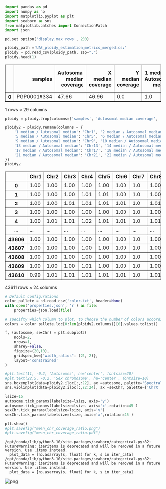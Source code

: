 ```python
import pandas as pd
import numpy as np
import matplotlib.pyplot as plt
import seaborn as sns
from matplotlib.patches import ConnectionPatch
import json

pd.set_option('display.max_rows', 200)
```


```python
ploidy_path ='UAE_ploidy_estimation_metrics_merged.csv'
ploidy = pd.read_csv(ploidy_path, sep=",")
ploidy.head(1)
```




<div>
<style scoped>
    .dataframe tbody tr th:only-of-type {
        vertical-align: middle;
    }

    .dataframe tbody tr th {
        vertical-align: top;
    }

    .dataframe thead th {
        text-align: right;
    }
</style>
<table border="1" class="dataframe">
  <thead>
    <tr style="text-align: right;">
      <th></th>
      <th>samples</th>
      <th>Autosomal median coverage</th>
      <th>X median coverage</th>
      <th>Y median coverage</th>
      <th>1 median / Autosomal median</th>
      <th>2 median / Autosomal median</th>
      <th>3 median / Autosomal median</th>
      <th>4 median / Autosomal median</th>
      <th>5 median / Autosomal median</th>
      <th>6 median / Autosomal median</th>
      <th>...</th>
      <th>16 median / Autosomal median</th>
      <th>17 median / Autosomal median</th>
      <th>18 median / Autosomal median</th>
      <th>19 median / Autosomal median</th>
      <th>20 median / Autosomal median</th>
      <th>21 median / Autosomal median</th>
      <th>22 median / Autosomal median</th>
      <th>X median / Autosomal median</th>
      <th>Y median / Autosomal median</th>
      <th>Ploidy estimation</th>
    </tr>
  </thead>
  <tbody>
    <tr>
      <th>0</th>
      <td>PGP00019334</td>
      <td>47.66</td>
      <td>46.96</td>
      <td>0.0</td>
      <td>1.0</td>
      <td>1.0</td>
      <td>1.0</td>
      <td>1.0</td>
      <td>1.0</td>
      <td>1.0</td>
      <td>...</td>
      <td>0.99</td>
      <td>0.98</td>
      <td>1.01</td>
      <td>0.97</td>
      <td>1.0</td>
      <td>1.0</td>
      <td>0.99</td>
      <td>0.99</td>
      <td>0.0</td>
      <td>XX</td>
    </tr>
  </tbody>
</table>
<p>1 rows × 29 columns</p>
</div>




```python
ploidy = ploidy.drop(columns=['samples', 'Autosomal median coverage', 'X median coverage', 'Y median coverage', 'Ploidy estimation'])

ploidy2 = ploidy.rename(columns = {
    '1 median / Autosomal median': 'Chr1', '2 median / Autosomal median': 'Chr2',     '3 median / Autosomal median': 'Chr3', '4 median / Autosomal median': 'Chr4', 
    '5 median / Autosomal median': 'Chr5', '6 median / Autosomal median': 'Chr6',     '7 median / Autosomal median': 'Chr7', '8 median / Autosomal median': 'Chr8', 
    '9 median / Autosomal median': 'Chr9', '10 median / Autosomal median': 'Chr10',   '11 median / Autosomal median': 'Chr11', '12 median / Autosomal median': 'Chr12', 
    '13 median / Autosomal median': 'Chr13', '14 median / Autosomal median': 'Chr14', '15 median / Autosomal median': 'Chr15', '16 median / Autosomal median': 'Chr16', 
    '17 median / Autosomal median': 'Chr17', '18 median / Autosomal median': 'Chr18', '19 median / Autosomal median': 'Chr19', '20 median / Autosomal median': 'Chr20', 
    '21 median / Autosomal median': 'Chr21', '22 median / Autosomal median': 'Chr22', 'X median / Autosomal median': 'ChrX', 'Y median / Autosomal median': 'ChrY', 
})
ploidy2
```




<div>
<style scoped>
    .dataframe tbody tr th:only-of-type {
        vertical-align: middle;
    }

    .dataframe tbody tr th {
        vertical-align: top;
    }

    .dataframe thead th {
        text-align: right;
    }
</style>
<table border="1" class="dataframe">
  <thead>
    <tr style="text-align: right;">
      <th></th>
      <th>Chr1</th>
      <th>Chr2</th>
      <th>Chr3</th>
      <th>Chr4</th>
      <th>Chr5</th>
      <th>Chr6</th>
      <th>Chr7</th>
      <th>Chr8</th>
      <th>Chr9</th>
      <th>Chr10</th>
      <th>...</th>
      <th>Chr15</th>
      <th>Chr16</th>
      <th>Chr17</th>
      <th>Chr18</th>
      <th>Chr19</th>
      <th>Chr20</th>
      <th>Chr21</th>
      <th>Chr22</th>
      <th>ChrX</th>
      <th>ChrY</th>
    </tr>
  </thead>
  <tbody>
    <tr>
      <th>0</th>
      <td>1.00</td>
      <td>1.00</td>
      <td>1.00</td>
      <td>1.00</td>
      <td>1.00</td>
      <td>1.00</td>
      <td>1.0</td>
      <td>1.00</td>
      <td>1.0</td>
      <td>1.0</td>
      <td>...</td>
      <td>1.00</td>
      <td>0.99</td>
      <td>0.98</td>
      <td>1.01</td>
      <td>0.97</td>
      <td>1.00</td>
      <td>1.00</td>
      <td>0.99</td>
      <td>0.99</td>
      <td>0.00</td>
    </tr>
    <tr>
      <th>1</th>
      <td>1.00</td>
      <td>1.00</td>
      <td>1.00</td>
      <td>1.01</td>
      <td>1.01</td>
      <td>1.00</td>
      <td>1.0</td>
      <td>1.00</td>
      <td>1.0</td>
      <td>1.0</td>
      <td>...</td>
      <td>0.99</td>
      <td>0.99</td>
      <td>0.97</td>
      <td>1.00</td>
      <td>0.96</td>
      <td>0.99</td>
      <td>1.00</td>
      <td>0.98</td>
      <td>0.50</td>
      <td>0.51</td>
    </tr>
    <tr>
      <th>2</th>
      <td>1.00</td>
      <td>1.00</td>
      <td>1.01</td>
      <td>1.01</td>
      <td>1.01</td>
      <td>1.01</td>
      <td>1.0</td>
      <td>1.01</td>
      <td>1.0</td>
      <td>1.0</td>
      <td>...</td>
      <td>1.00</td>
      <td>0.99</td>
      <td>0.98</td>
      <td>1.01</td>
      <td>0.97</td>
      <td>1.00</td>
      <td>1.00</td>
      <td>0.98</td>
      <td>0.50</td>
      <td>0.51</td>
    </tr>
    <tr>
      <th>3</th>
      <td>1.00</td>
      <td>1.00</td>
      <td>1.00</td>
      <td>1.00</td>
      <td>1.00</td>
      <td>1.00</td>
      <td>1.0</td>
      <td>1.00</td>
      <td>1.0</td>
      <td>1.0</td>
      <td>...</td>
      <td>1.00</td>
      <td>1.01</td>
      <td>1.00</td>
      <td>1.00</td>
      <td>1.01</td>
      <td>1.01</td>
      <td>1.00</td>
      <td>1.02</td>
      <td>0.99</td>
      <td>0.00</td>
    </tr>
    <tr>
      <th>4</th>
      <td>1.00</td>
      <td>1.01</td>
      <td>1.01</td>
      <td>1.02</td>
      <td>1.01</td>
      <td>1.01</td>
      <td>1.0</td>
      <td>1.01</td>
      <td>1.0</td>
      <td>1.0</td>
      <td>...</td>
      <td>0.99</td>
      <td>0.97</td>
      <td>0.95</td>
      <td>1.01</td>
      <td>0.92</td>
      <td>0.98</td>
      <td>1.00</td>
      <td>0.94</td>
      <td>0.51</td>
      <td>0.52</td>
    </tr>
    <tr>
      <th>...</th>
      <td>...</td>
      <td>...</td>
      <td>...</td>
      <td>...</td>
      <td>...</td>
      <td>...</td>
      <td>...</td>
      <td>...</td>
      <td>...</td>
      <td>...</td>
      <td>...</td>
      <td>...</td>
      <td>...</td>
      <td>...</td>
      <td>...</td>
      <td>...</td>
      <td>...</td>
      <td>...</td>
      <td>...</td>
      <td>...</td>
      <td>...</td>
    </tr>
    <tr>
      <th>43606</th>
      <td>1.00</td>
      <td>1.00</td>
      <td>1.00</td>
      <td>1.00</td>
      <td>1.00</td>
      <td>1.00</td>
      <td>1.0</td>
      <td>1.00</td>
      <td>1.0</td>
      <td>1.0</td>
      <td>...</td>
      <td>1.00</td>
      <td>1.00</td>
      <td>1.00</td>
      <td>1.00</td>
      <td>1.00</td>
      <td>1.00</td>
      <td>1.00</td>
      <td>1.01</td>
      <td>0.50</td>
      <td>0.51</td>
    </tr>
    <tr>
      <th>43607</th>
      <td>1.00</td>
      <td>1.00</td>
      <td>1.00</td>
      <td>1.00</td>
      <td>1.00</td>
      <td>1.00</td>
      <td>1.0</td>
      <td>1.00</td>
      <td>1.0</td>
      <td>1.0</td>
      <td>...</td>
      <td>1.00</td>
      <td>1.00</td>
      <td>0.98</td>
      <td>1.00</td>
      <td>0.98</td>
      <td>1.00</td>
      <td>1.00</td>
      <td>0.99</td>
      <td>0.50</td>
      <td>0.51</td>
    </tr>
    <tr>
      <th>43608</th>
      <td>1.00</td>
      <td>1.00</td>
      <td>1.00</td>
      <td>1.00</td>
      <td>1.00</td>
      <td>1.00</td>
      <td>1.0</td>
      <td>1.00</td>
      <td>1.0</td>
      <td>1.0</td>
      <td>...</td>
      <td>1.00</td>
      <td>1.00</td>
      <td>0.99</td>
      <td>1.00</td>
      <td>0.99</td>
      <td>1.00</td>
      <td>1.00</td>
      <td>1.00</td>
      <td>0.50</td>
      <td>0.51</td>
    </tr>
    <tr>
      <th>43609</th>
      <td>1.00</td>
      <td>1.00</td>
      <td>1.00</td>
      <td>1.01</td>
      <td>1.00</td>
      <td>1.00</td>
      <td>1.0</td>
      <td>1.00</td>
      <td>1.0</td>
      <td>1.0</td>
      <td>...</td>
      <td>1.00</td>
      <td>0.99</td>
      <td>0.98</td>
      <td>1.00</td>
      <td>0.97</td>
      <td>1.00</td>
      <td>1.00</td>
      <td>0.99</td>
      <td>1.00</td>
      <td>0.00</td>
    </tr>
    <tr>
      <th>43610</th>
      <td>0.99</td>
      <td>1.01</td>
      <td>1.01</td>
      <td>1.01</td>
      <td>1.01</td>
      <td>1.01</td>
      <td>1.0</td>
      <td>1.01</td>
      <td>1.0</td>
      <td>1.0</td>
      <td>...</td>
      <td>0.99</td>
      <td>0.98</td>
      <td>0.96</td>
      <td>1.01</td>
      <td>0.93</td>
      <td>0.99</td>
      <td>1.01</td>
      <td>0.96</td>
      <td>0.51</td>
      <td>0.51</td>
    </tr>
  </tbody>
</table>
<p>43611 rows × 24 columns</p>
</div>




```python
# Default configurations
color_pallete = pd.read_csv('color.txt', header=None)
with open('properties.json', 'r') as file:
    properties=json.load(file)

# specifty which column to plot, to choose the number of colors accordingly
colors = color_pallete.loc[0:len(ploidy2.columns)][0].values.tolist()

f, (autosome, sexChr) = plt.subplots(
    ncols=2, 
    nrows=1, 
    sharey=False, 
    figsize=(20,10), 
    gridspec_kw={"width_ratios": (22, 2)}, 
    layout='constrained'
)

#plt.text(11, -0.2, 'Autosomes', ha='center', fontsize=20)
#plt.text(22.5, -0.2, 'Sex chromosome', ha='center', fontsize=10)
sns.boxenplot(data=ploidy2.iloc[:,:22], ax =autosome, palette='Spectral')#,widths=10, points=100, showmeans=True, showxtrema=True, showmedians=True, bw_method=20)#1, native_scale=True)
sns.violinplot(data=ploidy2.iloc[:,22:24], ax =sexChr, palette={'ChrX':'#FFBFD4', 'ChrY': '#1F77B4'})# widths=10)#, native_scale=True)

lsize=15
autosome.tick_params(labelsize=lsize, axis='y')
autosome.tick_params(labelsize=lsize, axis='x',rotation=45 )
sexChr.tick_params(labelsize=lsize, axis='y')
sexChr.tick_params(labelsize=lsize, axis='x',rotation=45 )

plt.show()
#plt.savefig("mean_chr_coverage_ratio.png")
#plt.savefig("mean_chr_coverage_ratio.pdf")
```

    /opt/conda/lib/python3.10/site-packages/seaborn/categorical.py:82: FutureWarning: iteritems is deprecated and will be removed in a future version. Use .items instead.
      plot_data = [np.asarray(s, float) for k, s in iter_data]
    /opt/conda/lib/python3.10/site-packages/seaborn/categorical.py:82: FutureWarning: iteritems is deprecated and will be removed in a future version. Use .items instead.
      plot_data = [np.asarray(s, float) for k, s in iter_data]
    


    
![png](mean_chr_coverage_ratio_files/mean_chr_coverage_ratio_3_1.png)
    



```python

```
